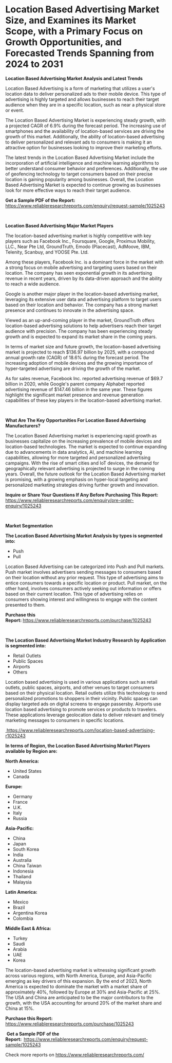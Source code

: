 <p><h1>Location Based Advertising Market Size, and Examines its Market Scope, with a Primary Focus on Growth Opportunities, and Forecasted Trends Spanning from 2024 to 2031</h1></p><p><strong>Location Based Advertising Market Analysis and Latest Trends</strong></p>
<p><p>Location Based Advertising is a form of marketing that utilizes a user's location data to deliver personalized ads to their mobile device. This type of advertising is highly targeted and allows businesses to reach their target audience when they are in a specific location, such as near a physical store or event.</p><p>The Location Based Advertising Market is experiencing steady growth, with a projected CAGR of 6.9% during the forecast period. The increasing use of smartphones and the availability of location-based services are driving the growth of this market. Additionally, the ability of location-based advertising to deliver personalized and relevant ads to consumers is making it an attractive option for businesses looking to improve their marketing efforts.</p><p>The latest trends in the Location Based Advertising Market include the incorporation of artificial intelligence and machine learning algorithms to better understand consumer behavior and preferences. Additionally, the use of geofencing technology to target consumers based on their precise location is gaining popularity among businesses. Overall, the Location Based Advertising Market is expected to continue growing as businesses look for more effective ways to reach their target audience.</p></p>
<p><strong>Get a Sample PDF of the Report:&nbsp;</strong> <a href="https://www.reliableresearchreports.com/enquiry/request-sample/1025243">https://www.reliableresearchreports.com/enquiry/request-sample/1025243</a></p>
<p>&nbsp;</p>
<p><strong>Location Based Advertising Major Market Players</strong></p>
<p><p>The location-based advertising market is highly competitive with key players such as Facebook Inc., Foursquare, Google, Proximus Mobility, LLC., Near Pte Ltd, GroundTruth, Emodo (Placecast), AdMoove, IBM, Telenity, Scanbuy, and YOOSE Pte. Ltd.</p><p>Among these players, Facebook Inc. is a dominant force in the market with a strong focus on mobile advertising and targeting users based on their location. The company has seen exponential growth in its advertising revenue in recent years, driven by its data-driven approach and the ability to reach a wide audience.</p><p>Google is another major player in the location-based advertising market, leveraging its extensive user data and advertising platform to target users based on their location and behavior. The company has a strong market presence and continues to innovate in the advertising space.</p><p>Viewed as an up-and-coming player in the market, GroundTruth offers location-based advertising solutions to help advertisers reach their target audience with precision. The company has been experiencing steady growth and is expected to expand its market share in the coming years.</p><p>In terms of market size and future growth, the location-based advertising market is projected to reach $136.97 billion by 2025, with a compound annual growth rate (CAGR) of 18.6% during the forecast period. The increasing adoption of mobile devices and the growing importance of hyper-targeted advertising are driving the growth of the market.</p><p>As for sales revenue, Facebook Inc. reported advertising revenue of $69.7 billion in 2020, while Google's parent company Alphabet reported advertising revenue of $147.46 billion in the same year. These figures highlight the significant market presence and revenue generation capabilities of these key players in the location-based advertising market.</p></p>
<p>&nbsp;</p>
<p><strong>What Are The Key Opportunities For Location Based Advertising Manufacturers?</strong></p>
<p><p>The Location Based Advertising market is experiencing rapid growth as businesses capitalize on the increasing prevalence of mobile devices and location-based technologies. The market is expected to continue expanding due to advancements in data analytics, AI, and machine learning capabilities, allowing for more targeted and personalized advertising campaigns. With the rise of smart cities and IoT devices, the demand for geographically relevant advertising is projected to surge in the coming years. Overall, the future outlook for the Location Based Advertising market is promising, with a growing emphasis on hyper-local targeting and personalized marketing strategies driving further growth and innovation.</p></p>
<p><strong>Inquire or Share Your Questions If Any Before Purchasing This Report:</strong> <a href="https://www.reliableresearchreports.com/enquiry/pre-order-enquiry/1025243">https://www.reliableresearchreports.com/enquiry/pre-order-enquiry/1025243</a></p>
<p>&nbsp;</p>
<p><strong>Market Segmentation</strong></p>
<p><strong>The Location Based Advertising Market Analysis by types is segmented into:</strong></p>
<p><ul><li>Push</li><li>Pull</li></ul></p>
<p><p>Location Based Advertising can be categorized into Push and Pull markets. Push market involves advertisers sending messages to consumers based on their location without any prior request. This type of advertising aims to entice consumers towards a specific location or product. Pull market, on the other hand, involves consumers actively seeking out information or offers based on their current location. This type of advertising relies on consumers showing interest and willingness to engage with the content presented to them.</p></p>
<p><strong>Purchase this Report:&nbsp;</strong><a href="https://www.reliableresearchreports.com/purchase/1025243">https://www.reliableresearchreports.com/purchase/1025243</a></p>
<p>&nbsp;</p>
<p><strong>The Location Based Advertising Market Industry Research by Application is segmented into:</strong></p>
<p><ul><li>Retail Outlets</li><li>Public Spaces</li><li>Airports</li><li>Others</li></ul></p>
<p><p>Location based advertising is used in various applications such as retail outlets, public spaces, airports, and other venues to target consumers based on their physical location. Retail outlets utilize this technology to send personalized promotions to shoppers in their vicinity. Public spaces can display targeted ads on digital screens to engage passersby. Airports use location based advertising to promote services or products to travelers. These applications leverage geolocation data to deliver relevant and timely marketing messages to consumers in specific locations.</p></p>
<p><a href="https://www.reliableresearchreports.com/location-based-advertising-r1025243">&nbsp;https://www.reliableresearchreports.com/location-based-advertising-r1025243</a></p>
<p><strong>In terms of Region, the Location Based Advertising Market Players available by Region are:</strong></p>
<p>
    <p> <strong> North America: </strong>
        <ul>
            <li>United States</li>
            <li>Canada</li>
        </ul>
        </p> 
    <p> <strong> Europe: </strong>
        <ul>
            <li>Germany</li>
            <li>France</li>
            <li>U.K.</li>
            <li>Italy</li>
            <li>Russia</li>
        </ul>
        </p> 
    <p> <strong> Asia-Pacific: </strong>
        <ul>
            <li>China</li>
            <li>Japan</li>
            <li>South Korea</li>
            <li>India</li>
            <li>Australia</li>
            <li>China Taiwan</li>
            <li>Indonesia</li>
            <li>Thailand</li>
            <li>Malaysia</li>
        </ul>
        </p> 
    <p> <strong> Latin America: </strong>
        <ul>
            <li>Mexico</li>
            <li>Brazil</li>
            <li>Argentina Korea</li>
            <li>Colombia</li>
        </ul>
        </p> 
    <p> <strong> Middle East & Africa: </strong>
        <ul>
            <li>Turkey</li>
            <li>Saudi</li>
            <li>Arabia</li>
            <li>UAE</li>
            <li>Korea</li>
        </ul>
    </p>
    </p>
<p><p>The location-based advertising market is witnessing significant growth across various regions, with North America, Europe, and Asia-Pacific emerging as key drivers of this expansion. By the end of 2023, North America is expected to dominate the market with a market share of approximately 40%, followed by Europe at 30% and Asia-Pacific at 25%. The USA and China are anticipated to be the major contributors to the growth, with the USA accounting for around 20% of the market share and China at 15%.</p></p>
<p><strong>Purchase this Report: </strong><a href="https://www.reliableresearchreports.com/purchase/1025243">https://www.reliableresearchreports.com/purchase/1025243</a></p>
<p>&nbsp;<strong>Get a Sample PDF of the Report:&nbsp;&nbsp;</strong><a href="https://www.reliableresearchreports.com/enquiry/request-sample/1025243">https://www.reliableresearchreports.com/enquiry/request-sample/1025243</a></p>
<p><strong></strong></p>
<p>Check more reports on <a href="https://www.reliableresearchreports.com/">https://www.reliableresearchreports.com/</a></p>